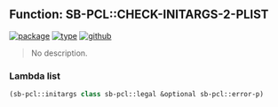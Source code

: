 ## Function: SB-PCL::CHECK-INITARGS-2-PLIST
[![package](https://img.shields.io/badge/Package-SB--PCL-5f9ea0.svg?style=social&colorA=999999)](../) [![type](https://img.shields.io/badge/Type-Function-5f9ea0.svg?style=social&colorA=999999)](../#function) [![github](https://img.shields.io/badge/GitHub-View_the_source-5f9ea0.svg?style=social&colorA=999999&logo=github)](https://github.com/sbcl/sbcl/blob/master/src/pcl/init.lisp/) 

> No description.

### Lambda list
```cl
(sb-pcl::initargs class sb-pcl::legal &optional sb-pcl::error-p)
```
